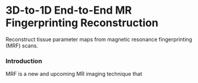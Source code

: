 # 3D-to-1D End-to-End MR Fingerprinting Reconstruction
Reconstruct tissue parameter maps from magnetic resonance fingerprinting (MRF) scans.

### Introduction
MRF is a new and upcoming MR imaging technique that 
